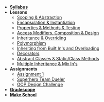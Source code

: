 *  **[Syllabus](README.md)**
*  **Lessons**
    * [Scoping & Abstraction](https://docs.google.com/presentation/d/12hOwoFrwRFO_GZamHTbU8zTMhbRoS_VoqL90iLH6a7o/edit#slide=id.g923036cd67_0_68)
    * [Encapsulation & Instantiation](https://docs.google.com/presentation/d/1IR70lrYLkMBmEtG0wGqSUDy8p-psx5n392OSkEvOh54/edit#slide=id.g922ee0f568_0_78)
    * [Properties & Methods & Testing](https://docs.google.com/presentation/d/1mX-DJ_iVe9TRcVuITXwDdZF7t1OWhGCWPfboiFAFuJo/edit#slide=id.g924dfd1cd8_0_1)
    * [Access Modifiers, Composition & Design](https://docs.google.com/presentation/d/1mkjcaBZNC6XwvhWiMJwxLYoBfFJRfxwniWIM9AXbcZg/edit#slide=id.p)
    * [Inheritance & Overriding](https://docs.google.com/presentation/d/1Z7uQaPcRTnaMURHKYhflibR5o7VRAkPyuHq2TD92h9w/edit)
    * [Polymorphism](https://docs.google.com/presentation/d/1v2RuwQ_XH9HtiYorm_fL_NOOKDg3KA-Wct_vN61fsDM/edit#slide=id.g940a693d30_0_161)
    * [Inheriting from Built In's and Overloading](https://docs.google.com/presentation/d/1Y89TEvF1ooR1An4mtEFHWAbMK_3GR2fUHjrZwHqk4X8/edit#slide=id.g954658acd2_0_63)
    * [Decorators](https://docs.google.com/presentation/d/1ImKNDgt8is8cDRe4JMmRLoXqKIBqEAe5o6TEktdtAmQ/edit#slide=id.g965f1183de_0_73)
    * [Abstract Classes & Static/Class Methods](https://docs.google.com/presentation/d/1PBzjpQ7RHp2DfgC51jf6G_qbr-1j-7xR-v_WlrTHITU/edit#slide=id.g97df0f41a5_0_26)
    * [Multiple Inheritance & Mix In's](https://docs.google.com/presentation/d/1spong_OV0tPbtXa7khIj8EAYaApnWKD9CoQh3gRkuhk/edit#slide=id.g98244207c4_0_68)
*  **Assignments**
    * [Assignment 1](Lessons/assignment1.md)
    * [Superhero Team Dueler](https://www.gradescope.com/courses/196280/assignments/777380/submissions)
    * [OOP Design Challenge](oop_design_challenge.md)
*  [**Gradescope**](https://www.gradescope.com/courses/196280)
* [**Make School**](https://www.makeschool.com)

